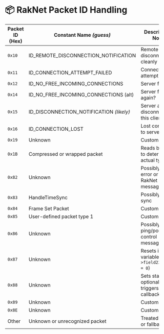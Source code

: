 # 📦 RakNet Packet ID Handling 

| Packet ID (Hex) | Constant Name *(guess)*                  | Description / Notes                                    | Handling Function                                |
|------------------|-------------------------------------------|----------------------------------------------------------|--------------------------------------------------|
| `0x10`           | ID_REMOTE_DISCONNECTION_NOTIFICATION      | Remote peer disconnected cleanly                         | `FUN_140c66458(this, packet)`                    |
| `0x11`           | ID_CONNECTION_ATTEMPT_FAILED              | Connection attempt failed                                | Logs warning + `RakNetClient::HandleConnectionFailed` |
| `0x12`           | ID_NO_FREE_INCOMING_CONNECTIONS           | Server full                                              | Ignored                                          |
| `0x14`           | ID_NO_FREE_INCOMING_CONNECTIONS (alt)     | Server full again?                                       | Logs warning                                     |
| `0x15`           | ID_DISCONNECTION_NOTIFICATION *(likely)* | Server actively disconnected this client                 | `RakNetClient::HandleDisconnectionByServer`     |
| `0x16`           | ID_CONNECTION_LOST                        | Lost connection to server                                | Logs warning + `RakNetClient::HandleConnectionLost` |
| `0x19`           | Unknown                                   | Custom packet?                                           | `FUN_140c670c0(this, packet)`                    |
| `0x1B`           | Compressed or wrapped packet              | Reads byte 10 to determine actual type                   | Special-case handling                            |
| `0x82`           | Unknown                                   | Possibly an error or internal RakNet message             | `RakNetClient::HandleError`                      |
| `0x83`           | HandleTimeSync                                   | Possibly time sync                                       | `RakNetClient::HandleTimeSync`                   |
| `0x84`           | Frame Set Packet                | Custom payload                                           | `FUN_140c66dd0(this, packet, 0)`                 |
| `0x85`           | User-defined packet type 1                | Custom payload                                           | `FUN_140c66dd0(this, packet, 1)`                 |
| `0x86`           | Unknown                                   | Possibly ping/pong or control message                    | `FUN_140c6608c(this, packet)`                    |
| `0x87`           | Unknown                                   | Resets internal variable (`this->field232_0x120 = 0`)    | State reset                                      |
| `0x88`           | Unknown                                   | Sets state + optionally triggers callback                | Sets field + optional call                       |
| `0x89`           | Unknown                                   | Custom logic                                             | `FUN_140c66938(this, packet)`                    |
| `0x8E`           | Unknown                                   | Custom logic                                             | `FUN_140c66b18(this, packet)`                    |
| Other            | Unknown or unrecognized packet            | Treated as error or fallback                             | `RakNetClient::HandleError(this, packet)`        |
